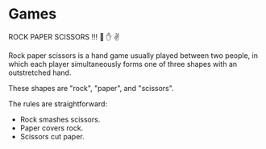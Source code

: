# Games

ROCK PAPER SCISSORS !!! 👊 ✋ ✌

Rock paper scissors is a hand game usually played between two people, in which each player simultaneously forms one of three shapes with an outstretched hand.

These shapes are "rock", "paper", and "scissors".

The rules are straightforward:

* Rock smashes scissors.
* Paper covers rock.
* Scissors cut paper.
